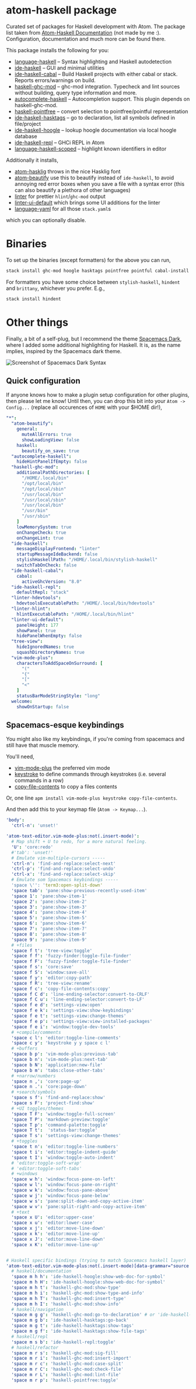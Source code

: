 # atom-haskell package

Curated set of packages for Haskell development with Atom. The package list taken from [Atom-Haskell Documentation](https://atom-haskell.github.io) (not made by me :). Configuration, documentation and much more can be found there.

This package installs the following for you:

-   [language-haskell](https://atom.io/packages/language-haskell) – Syntax highlighting and Haskell autodetection
-   [ide-haskell](https://atom.io/packages/ide-haskell) – GUI and minimal utilities
-   [ide-haskell-cabal](https://atom.io/packages/ide-haskell-cabal) – Build Haskell projects with either cabal or stack. Reports errors/warnings on build.
-   [haskell-ghc-mod](https://atom.io/packages/haskell-ghc-mod) – ghc-mod integration. Typecheck and lint sources without building, query type information and more.
-   [autocomplete-haskell](https://atom.io/packages/autocomplete-haskell) – Autocompletion support. This plugin depends on haskell-ghc-mod.
-   [haskell-pointfree](https://atom.io/packages/haskell-pointfree) – convert selection to pointfree/pointful representation
-   [ide-haskell-hasktags](https://atom.io/packages/ide-haskell-hasktags) – go to declaration, list all symbols defined in file/project
-   [ide-haskell-hoogle](https://atom.io/packages/ide-haskell-hoogle) – lookup hoogle documentation via local hoogle database
-   [ide-haskell-repl](https://atom.io/packages/ide-haskell-repl) – GHCi REPL in Atom
-   [language-haskell-scoped](https://atom.io/packages/language-haskell-scoped) – highlight known identifiers in editor

Additionally it installs,

-   [atom-hasklig](https://atom.io/packages/hasklig) throws in the nice Hasklig font
-   [atom-beautify](https://atom.io/packages/atom-beautify) use this to beautify instead of `ide-haskell`, to avoid annoying red error boxes when you save a file with a syntax error (this can also beautify a plethora of other languages)
-   [linter](https://atom.io/packages/linter) for prettier `hlint`/`ghc-mod` output
-   [linter-ui-default](https://atom.io/packages/linter-ui-default) which brings some UI additions for the linter
-   [language-yaml](https://atom.io/packages/language-yaml) for all those `stack.yaml`s

which you can optionally disable.

# Binaries

To set up the binaries (except formatters) for the above you can run,

```bash
stack install ghc-mod hoogle hasktags pointfree pointful cabal-install
```

For formatters you have some choice between `stylish-haskell`, `hindent` and `brittany`, whichever you prefer. E.g.,

```bash
stack install hindent
```

# Other things

Finally, a bit of a self-plug, but I recommend the theme [Spacemacs Dark](https://github.com/Tehnix/spacemacsdark-syntax-atom), where I added some additional highlighting for Haskell. It is, as the name implies, inspired by the Spacemacs dark theme.

![Screenshot of Spacemacs Dark Syntax](https://user-images.githubusercontent.com/1189998/29494933-b0e81f7a-85ef-11e7-8359-8550f32d6760.png)

## Quick configuration

If anyone knows how to make a plugin setup configuration for other plugins, then please let me know! Until then, you can drop this bit into your `Atom -> Config...` (replace all occurences of `HOME` with your $HOME dir!),

```yaml
"*":
  "atom-beautify":
    general:
      muteAllErrors: true
      showLoadingView: false
    haskell:
      beautify_on_save: true
  "autocomplete-haskell":
    hideHintPanelIfEmpty: false
  "haskell-ghc-mod":
    additionalPathDirectories: [
      "/HOME/.local/bin"
      "/opt/local/bin"
      "/opt/local/sbin"
      "/usr/local/bin"
      "/usr/local/sbin"
      "/usr/local/bin"
      "/usr/bin"
      "/usr/sbin"
    ]
    lowMemorySystem: true
    onChangeCheck: true
    onChangeLint: true
  "ide-haskell":
    messageDisplayFrontend: "linter"
    startupMessageIdeBackend: false
    stylishHaskellPath: "/HOME/.local/bin/stylish-haskell"
    switchTabOnCheck: false
  "ide-haskell-cabal":
    cabal:
      activeGhcVersion: "8.0"
  "ide-haskell-repl":
    defaultRepl: "stack"
  "linter-hdevtools":
    hdevtoolsExecutablePath: "/HOME/.local/bin/hdevtools"
  "linter-hlint":
    hlintExecutablePath: "/HOME/.local/bin/hlint"
  "linter-ui-default":
    panelHeight: 177
    showPanel: true
    hidePanelWhenEmpty: false
  "tree-view":
    hideIgnoredNames: true
    squashDirectoryNames: true
  "vim-mode-plus":
    charactersToAddSpaceOnSurround: [
      "("
      "{"
      "["
      "<"
    ]
    statusBarModeStringStyle: "long"
  welcome:
    showOnStartup: false
```

## Spacemacs-esque keybindings

You might also like my keybindings, if you're coming from spacemacs and still have that muscle memory.

You'll need,

-   [vim-mode-plus](https://atom.io/packages/vim-mode-plus) the preferred vim mode
-   [keystroke](https://atom.io/packages/keystroke) to define commands through keystrokes (i.e. several commands in a row)
-   [copy-file-contents](https://atom.io/packages/copy-file-contents) to copy a files contents

Or, one line `apm install vim-mode-plus keystroke copy-file-contents`.

And then add this to your keymap file (`Atom -> Keymap...`).

```yaml
'body':
  'ctrl-n': 'unset!'

'atom-text-editor.vim-mode-plus:not(.insert-mode)':
  # Map shift + U to redo, for a more natural feeling.
  'U': 'core:redo'
  #'tab': 'unset!'
  # Emulate vim-multiple-cursors -----
  'ctrl-n': 'find-and-replace:select-next'
  'ctrl-p': 'find-and-replace:select-undo'
  'ctrl-x': 'find-and-replace:select-skip'
  # Emulate som Spacemacs keybindings -----
  'space \'': 'term3:open-split-down'
  'space tab': 'pane:show-previous-recently-used-item'
  'space 1': 'pane:show-item-1'
  'space 2': 'pane:show-item-2'
  'space 3': 'pane:show-item-3'
  'space 4': 'pane:show-item-4'
  'space 5': 'pane:show-item-5'
  'space 6': 'pane:show-item-6'
  'space 7': 'pane:show-item-7'
  'space 8': 'pane:show-item-8'
  'space 9': 'pane:show-item-9'
  # +files
  'space f t': 'tree-view:toggle'
  'space f f': 'fuzzy-finder:toggle-file-finder'
  'space f F': 'fuzzy-finder:toggle-file-finder'
  'space f s': 'core:save'
  'space f S': 'window:save-all'
  'space f y': 'editor:copy-path'
  'space f R': 'tree-view:rename'
  'space f c': 'copy-file-contents:copy'
  'space f C d': 'line-ending-selector:convert-to-CRLF'
  'space f C u': 'line-ending-selector:convert-to-LF'
  'space f e d': 'settings-view:open'
  'space f e k': 'settings-view:show-keybindings'
  'space f e t': 'settings-view:change-themes'
  'space f e p': 'settings-view:view-installed-packages'
  'space f e i': 'window:toggle-dev-tools'
  # +compile/comments
  'space c l': 'editor:toggle-line-comments'
  'space c y': 'keystroke y y space c l'
  # +buffers
  'space b p': 'vim-mode-plus:previous-tab'
  'space b n': 'vim-mode-plus:next-tab'
  'space b N': 'application:new-file'
  'space b m': 'tabs:close-other-tabs'
  # +narrow/numbers
  'space n ,': 'core:page-up'
  'space n .': 'core:page-down'
  # +search/symbols
  'space s f': 'find-and-replace:show'
  'space s F': 'project-find:show'
  # +UI toggles/themes
  'space T F': 'window:toggle-full-screen'
  'space T P': 'markdown-preview:toggle'
  'space T p': 'command-palette:toggle'
  'space T t':  'status-bar:toggle'
  'space T s': 'settings-view:change-themes'
  # +toggles
  'space t n': 'editor:toggle-line-numbers'
  'space t i': 'editor:toggle-indent-guide'
  'space t I': 'window:toggle-auto-indent'
  # 'editor:toggle-soft-wrap'
  # 'editor:toggle-soft-tabs'
  # +windows
  'space w h': 'window:focus-pane-on-left'
  'space w l': 'window:focus-pane-on-right'
  'space w k': 'window:focus-pane-above'
  'space w j': 'window:focus-pane-below'
  'space w s': 'pane:split-down-and-copy-active-item'
  'space w v': 'pane:split-right-and-copy-active-item'
  # +text
  'space x U': 'editor:upper-case'
  'space x u': 'editor:lower-case'
  'space x j': 'editor:move-line-down'
  'space x k': 'editor:move-line-up'
  'space x J': 'editor:move-line-down'
  'space x K': 'editor:move-line-up'


# Haskell specific bindings (trying to match Spacemacs haskell layer)
'atom-text-editor.vim-mode-plus:not(.insert-mode)[data-grammar="source haskell"]':
  # haskell/documentation
  'space m h h': 'ide-haskell-hoogle:show-web-doc-for-symbol'
  'space m h H': 'ide-haskell-hoogle:show-web-doc-for-symbol'
  'space m h t': 'haskell-ghc-mod:show-type'
  'space m h i': 'haskell-ghc-mod:show-type-and-info'
  'space m h T': 'haskell-ghc-mod:insert-type'
  'space m h I': 'haskell-ghc-mod:show-info'
  # haskell/navigation
  'space m g g': 'haskell-ghc-mod:go-to-declaration' # or 'ide-haskell-hasktags:go-to-declaration'
  'space m g b': 'ide-haskell-hasktags:go-back'
  'space m g t': 'ide-haskell-hasktags:show-tags'
  'space m g f': 'ide-haskell-hasktags:show-file-tags'
  # haskell/repl
  'space m s b': 'ide-haskell-repl:toggle'
  # haskell/refactor
  'space m r s': 'haskell-ghc-mod:sig-fill'
  'space m r i': 'haskell-ghc-mod:insert-import'
  'space m r c': 'haskell-ghc-mod:case-split'
  'space m r C': 'haskell-ghc-mod:check-file'
  'space m r L': 'haskell-ghc-mod:lint-file'
  'space m r p': 'haskell-pointfree:toggle'
```
